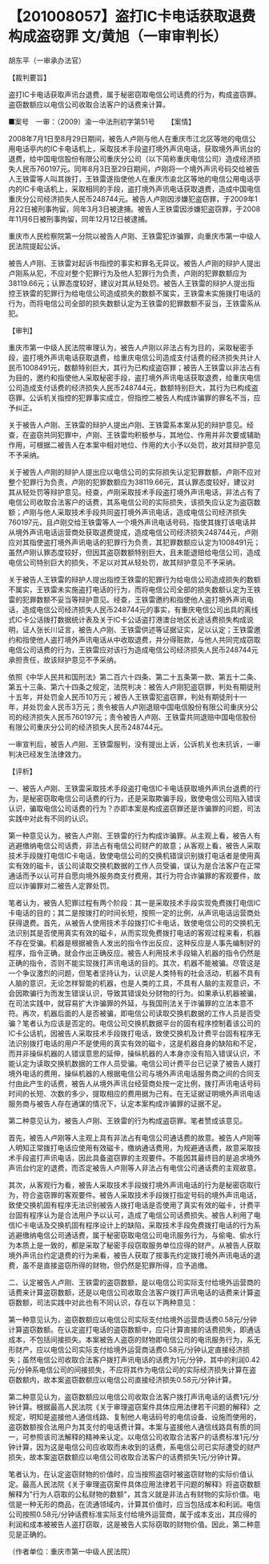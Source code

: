 # 【201008057】盗打IC卡电话获取退费构成盗窃罪 文/黄旭（一审审判长）

胡东平（一审承办法官）

【裁判要旨】

盗打IC卡电话获取声讯台退费，属于秘密窃取电信公司话费的行为，构成盗窃罪。盗窃数额应以电信公司收取合法客户的话费来计算。

■案号　一审：（2009）渝一中法刑初字第51号 　　【案情】

2008年7月1日至8月29日期间，被告人卢刚与他人在重庆市江北区等地的电信公用电话亭内的IC卡电话机上，采取技术手段盗打境外声讯电话，获取境外声讯台的退费，给中国电信股份有限公司重庆分公司（以下简称重庆电信公司）造成经济损失人民币760197元。同年8月3日至29日期间，卢刚将一个境外声讯号码交给被告人王铁雷等人叫其拨打，王铁雷遂指使他人在重庆市渝北区等地的电信公用电话亭内的IC卡电话机上，采取相同的手段，盗打境外声讯电话获取退费，造成中国电信重庆分公司经济损失人民币248744元。被告人卢刚因涉嫌犯盗窃罪，于2009年1月22日被刑事拘留，同年3月3日被逮捕。被告人王铁雷因涉嫌犯盗窃罪，于2008年11月6日被刑事拘留，同年12月12日被逮捕。

重庆市人民检察院第一分院以被告人卢刚、王铁雷犯诈骗罪，向重庆市第一中级人民法院提起公诉。

被告人卢刚、王铁雷对起诉书指控的事实和罪名无异议。被告人卢刚的辩护人提出卢刚系从犯，不应对整个犯罪行为及他人犯罪行为负责，卢刚的犯罪数额应为38119.66元；认罪态度较好，建议对其从轻处罚。被告人王铁雷的辩护人提出指控王铁雷的犯罪行为给电信公司造成损失的数额不属实，王铁雷未实施拨打电话的行为，而将电信公司全部的损失数额认定为王铁雷的犯罪数额不妥当，王铁雷系从犯。

【审判】

重庆市第一中级人民法院审理认为，被告人卢刚以非法占有为目的，采取秘密手段，盗打境外声讯电话获取退费，给重庆电信公司造成支付话费的经济损失共计人民币1008491元，数额特别巨大，其行为已构成盗窃罪；被告人王铁雷以非法占有为目的，邀约和指使他人采取秘密手段，盗打境外声讯电话获取退费，给重庆电信公司造成支付话费的经济损失人民币248744元，数额特别巨大，其行为已构成盗窃罪。公诉机关指控的犯罪事实成立，但指控二被告人构成诈骗罪的罪名不当，应予纠正。

关于被告人卢刚、王铁雷的辩护人提出卢刚、王铁雷系本案从犯的辩护意见。经查，在盗窃共同犯罪中，卢刚、王铁雷均积极参与，其地位、作用并非次要或辅助作用，可根据二被告人在本案中相对地位、作用的大小予以处罚，故对其辩护意见不予采纳。

关于被告人卢刚的辩护人提出应以电信公司的实际损失认定犯罪数额，卢刚不应对整个犯罪行为负责，卢刚的犯罪数额应为38119.66元，其认罪态度较好，建议对其从轻处罚等辩护意见。经查，卢刚采取技术手段盗打境外声讯电话，非法占有了电信公司收取合法客户的话费，其系电信公司的实际损失，该损失应认定为盗窃数额；卢刚与他人采取技术手段共同盗打境外声讯电话，造成电信公司经济损失760197元，且卢刚交给王铁雷等人一个境外声讯电话号码，指使其拨打该电话并从境外声讯电话运营商处获取退费提成，造成电信公司经济损失248744元，卢刚应对其指使盗打境外声讯电话的犯罪行为负责，其犯罪数额应认定为1008491元；虽然卢刚认罪态度较好，但因其盗窃数额特别巨大，且未能退赔给电信公司，造成电信公司特别巨大的损失，不足以对其从轻处罚，故其辩护意见不予采纳。

关于被告人王铁雷的辩护人提出指控王铁雷的犯罪行为给电信公司造成损失的数额不属实，王铁雷未实施盗打电话的行为，而将电信公司全部的损失数额认定为王铁雷的犯罪数额不妥当等辩护意见。经查，王铁雷邀约和指使他人盗打境外声讯电话，造成电信公司经济损失人民币248744元的事实，有重庆电信公司出具的离线式IC卡公话拨打数据统计表及关于IC卡公话盗打港澳台地区长途话费损失构成说明，证人张长川证言，被告人卢刚、王铁雷供述等证据证实，足以认定；王铁雷邀约和指使他人盗打境外声讯电话从中收取退费，并分得赃款，与他人共同完成窃取电信公司话费的行为，王铁雷应对该行为造成电信公司经济损失人民币248744元承担责任，故该辩护意见不予采纳。

依照《中华人民共和国刑法》第二百六十四条、第二十五条第一款、第五十二条、第五十三条、第六十四条之规定，法院判决：被告人卢刚犯盗窃罪，判处有期徒刑十五年，并处罚金人民币10万元；被告人王铁雷犯盗窃罪，判处有期徒刑十一年，并处罚金人民币3万元；责令被告人卢刚退赔中国电信股份有限公司重庆分公司的经济损失人民币760197元；责令被告人卢刚、王铁雷共同退赔中国电信股份有限公司重庆分公司的经济损失人民币248744元。

一审宣判后，被告人卢刚、王铁雷服判，没有提出上诉，公诉机关也未抗诉，一审判决已经发生法律效力。

【评析】

一、被告人卢刚、王铁雷采取技术手段盗打电信IC卡电话获取境外声讯台退费的行为，是秘密窃取电信公司话费的行为，还是采取欺骗手段，致使电信公司陷入错误认识，骗取电信公司话费的行为？亦即本案是构成盗窃罪还是诈骗罪的问题，司法实践中对此有不同的认识。

第一种意见认为，被告人卢刚、王铁雷的行为构成诈骗罪。从主观上看，被告人有逃避缴纳电信公司话费，非法占有电信公司财产的故意；从客观上看，被告人采取技术手段拨打电信IC卡电话，致使电信公司的交换机错误识别拨打电话者是使用真实有效的磁卡，该公司读取交换机数据的工作人员受骗，误认为是合法客户在正常通话而予以认可并自愿向境外服务商支付费用，其行为符合诈骗罪的客观要件，故应以诈骗罪对二被告人定罪处罚。

笔者认为，被告人犯罪过程有两个阶段：其一是采取技术手段实现免费拨打电信IC卡电话的目的；其二是按拨打的时间长短，按照一定的比例，从声讯电话运营商处获得退费。首先，从被告人使用技术手段拨打IC卡电话，致使电信公司的交换机无法识别其是否使用真实有效的磁卡，从而实现免费拨打电话的客观过程来看，机器不存在受骗。机器是根据被告人发出的指令作出反应，这种反应是人事先编制好的程序，指令正确，就会作出正确反应。被告人利用技术手段输入机器的指令仍然是正确的指令，否则不能实现拨打声讯电话的目的。其次，机器不能被骗。尽管这是一个争议激烈的问题，但笔者坚持认为，认识是人类特有的社会活动，机器不具有人脑的意识，无论怎样智能的机器，也是人类的工具，不具有人脑的主观意识，不会因欺骗行为而发生错误认识，导致其错误处分财物的行为。如果承认机器被骗，在司法实践中，就容易扩大诈骗罪的外延，与我国刑法关于诈骗罪的立法本意不符。再次，机器后面的人是否被骗，即电信公司读取交换机数据的工作人员是否受骗？笔者认为应该是否定的。电信公司交换机数据平台的固有程序控制着该公司的IC卡公话机，因被告人采取技术手段拨打电话，致使交换机及计费平台固有程序无法识别拨打电话的用户不是使用的真实有效的磁卡，这是机器自身的缺陷和不足，而并非操纵机器的人错误意思的延伸，操纵机器的人本身亦没有陷入错误认识，不能认定为读取交换机数据的工作人员受骗。电信公司计费平台已记录了被告人拨打境外电话的费用，操纵机器的人根据电信公司与境外声讯电话服务商之间的合同支付由此产生的话费，被告人从境外声讯台经营商处按一定比例，拨打声讯电话号码时间的长短、次数的多少，提取相应的费用据为己有。在无证据证明境外声讯电话服务商与被告人存在通谋的情况下，认定本案构成诈骗罪的证据不足。

第二种意见认为，被告人卢刚、王铁雷的行为构成盗窃罪。笔者赞成该意见。

首先，被告人卢刚等人主观上具有非法占有电信公司通话费的故意。被告人卢刚等人明知正常拨打电话应使用有效磁卡，缴纳通话费用，为规避通话费，故意采取技术手段盗打声讯电话，因此具备盗窃罪的主观要件。不能因其最终目的是追求境外声讯台约定的退费，而否定被告人卢刚等人非法占有电信公司通话费的主观故意。

其次，从客观行为看，被告人采取技术手段拨打境外声讯电话的行为是秘密窃取行为，符合盗窃罪的客观要件。被告人采取技术手段拨打指定号码的境外声讯电话，致使交换机固有程序无法识别被告人拨打电话是否使用了真实有效的磁卡，计费平台固有程序认为是合法用户予以认可，造成了电信公司话费损失。被告人利用了电信IC卡电话及交换机固有程序设计上的缺陷，采取技术手段免费拨打电话的行为系逃避缴纳电信公司通话费，属于秘密窃取电信公司电讯服务行为，与偷电、偷水行为本质上是一致的，都是采取了秘密手段窃取服务单位应得的财产。从被告人获取境外声讯台约定退费的行为来看，被告人获取了按事先约定拨打境外声讯电话的退费，虽不是直接盗窃所得的财物，但仍然是犯罪所得，应予追缴。

二、认定被告人卢刚、王铁雷的盗窃数额，是以电信公司实际支付给境外运营商的话费来计算盗窃数额，还是以电信公司收取合法客户拨打声讯电话的话费来计算盗窃数额，司法实践中对此也有不同认识，存在以下两种意见：

第一种意见认为，盗窃数额应以电信公司实际支付给境外运营商话费0.58元/分钟计算盗窃数额。在认定盗打电话的盗窃数额中，应只计算直接的话费损失，即通话成本，不包括间接损失。本案被告人盗窃的财物即电信公司的电讯服务行为，系无形财产，应以电信公司实际支付给境外运营商话费0.58元/分钟认定直接经济损失；虽然电信公司收取合法客户拨打声讯电话的话费为1元/分钟，其中的利润0.42元/分钟系电信公司的间接损失，不应将其作为电信公司的实际经济损失计算在盗窃数额内，故本案盗窃数额应以电信公司直接经济损失0.58元/分钟计算。

第二种意见认为，盗窃数额应以电信公司收取合法客户拨打声讯电话的话费1元/分钟计算。根据最高人民法院《关于审理盗窃案件具体应用法律若干问题的解释》之规定，明知是盗接他人通信线路、复制他人电话码号的电信设备、设施而使用的，盗窃数额按合法用户为其支付的电话费计算。本案与盗接他人通信线路具有质的同一，可参照该司法解释的精神来认定。以电信公司收取合法客户的话费标准1元/分钟计算，因为这是电信公司应收取而未收到的话费，系电信公司已实际遭受的财产损失，故本案盗窃数额应以电信公司收取合法客户的话费损失1元/分钟计算。

笔者认为，在认定盗窃财物的价值时，应当按照盗窃时被盗窃财物的实际价值认定。最高人民法院《关于审理盗窃案件具体应用法律若干问题的解释》将盗窃数额解释为"行为人窃取的公私财物的数额"，其含义就是非法占有财物的实际价值。电信是一种无形的商品，在流通领域内，计算其价值时，应当包括成本和利润。电信公司按照0.58元/分钟话费标准实际支付给境外运营商，属于成本支出，其应得的利润和成本被被告人盗打窃取，这是被告人实际窃取的财物价值。因此，第二种意见是正确的。

（作者单位：重庆市第一中级人民法院）